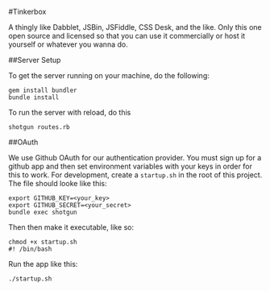 #Tinkerbox

A thingly like Dabblet, JSBin, JSFiddle, CSS Desk, and the like. Only this one open source and licensed so that you can use it commercially or host it yourself or whatever you wanna do.

##Server Setup

To get the server running on your machine, do the following:

    gem install bundler
    bundle install

To run the server with reload, do this

    shotgun routes.rb

##OAuth

We use Github OAuth for our authentication provider.  You must sign up for a github app and then set environment variables with your keys in order for this to work.  For development, create a `startup.sh` in the root of this project. The file should looke like this:

    export GITHUB_KEY=<your_key>
    export GITHUB_SECRET=<your_secret>
    bundle exec shotgun


Then then make it executable, like so:

    chmod +x startup.sh
    #! /bin/bash

Run the app like this:

    ./startup.sh
